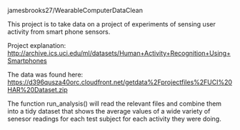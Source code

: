 jamesbrooks27/WearableComputerDataClean

This project is to take data on a project of experiments of sensing user activity from smart phone sensors.

Project explanation:
http://archive.ics.uci.edu/ml/datasets/Human+Activity+Recognition+Using+Smartphones


The data was found here:
https://d396qusza40orc.cloudfront.net/getdata%2Fprojectfiles%2FUCI%20HAR%20Dataset.zip


The function run_analysis() will read the relevant files and combine them into a tidy dataset that shows the average values of a wide variety of senesor readings for each test subject for each activity they were doing.
